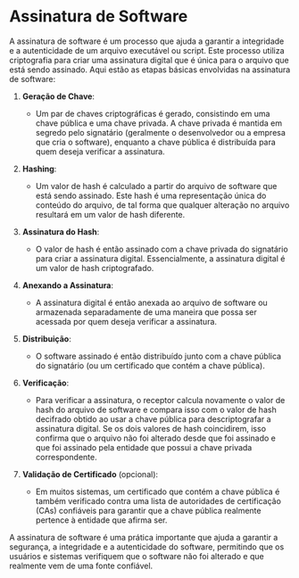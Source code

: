 # Assinatura de Software

A assinatura de software é um processo que ajuda a garantir a integridade e a autenticidade de um arquivo executável ou script. Este processo utiliza criptografia para criar uma assinatura digital que é única para o arquivo que está sendo assinado. Aqui estão as etapas básicas envolvidas na assinatura de software:

1. **Geração de Chave**:
   - Um par de chaves criptográficas é gerado, consistindo em uma chave pública e uma chave privada. A chave privada é mantida em segredo pelo signatário (geralmente o desenvolvedor ou a empresa que cria o software), enquanto a chave pública é distribuída para quem deseja verificar a assinatura.

2. **Hashing**:
   - Um valor de hash é calculado a partir do arquivo de software que está sendo assinado. Este hash é uma representação única do conteúdo do arquivo, de tal forma que qualquer alteração no arquivo resultará em um valor de hash diferente.

3. **Assinatura do Hash**:
   - O valor de hash é então assinado com a chave privada do signatário para criar a assinatura digital. Essencialmente, a assinatura digital é um valor de hash criptografado.

4. **Anexando a Assinatura**:
   - A assinatura digital é então anexada ao arquivo de software ou armazenada separadamente de uma maneira que possa ser acessada por quem deseja verificar a assinatura.

5. **Distribuição**:
   - O software assinado é então distribuído junto com a chave pública do signatário (ou um certificado que contém a chave pública).

6. **Verificação**:
   - Para verificar a assinatura, o receptor calcula novamente o valor de hash do arquivo de software e compara isso com o valor de hash decifrado obtido ao usar a chave pública para descriptografar a assinatura digital. Se os dois valores de hash coincidirem, isso confirma que o arquivo não foi alterado desde que foi assinado e que foi assinado pela entidade que possui a chave privada correspondente.

7. **Validação de Certificado** (opcional):
   - Em muitos sistemas, um certificado que contém a chave pública é também verificado contra uma lista de autoridades de certificação (CAs) confiáveis para garantir que a chave pública realmente pertence à entidade que afirma ser.

A assinatura de software é uma prática importante que ajuda a garantir a segurança, a integridade e a autenticidade do software, permitindo que os usuários e sistemas verifiquem que o software não foi alterado e que realmente vem de uma fonte confiável.
